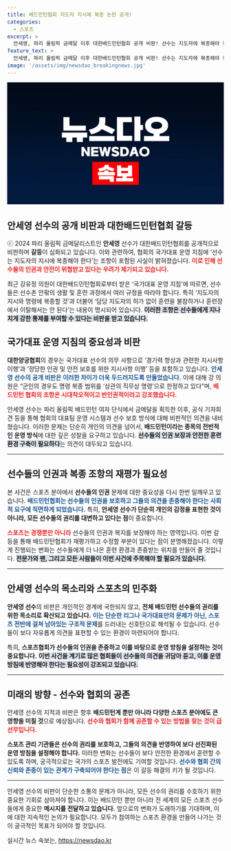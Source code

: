 ```yaml
---
title: 배드민턴협회 지도자 지시에 복종 논란 공개!
categories:
  - 스포츠
excerpt: >
  안세영, 파리 올림픽 금메달 이후 대한배드민턴협회 공개 비판! 선수는 지도자에 복종해야 한다는 지침, 시대착오적이라는 목소리가 높아진다.
feature_text: >
  안세영, 파리 올림픽 금메달 이후 대한배드민턴협회 공개 비판! 선수는 지도자에 복종해야 한다는 지침, 시대착오적이라는 목소리가 높아진다.
image: '/assets/img/newsdao_breakingnews.jpg'
---
```


<p><img src="/assets/img/newsdao_breakingnews.jpg" alt="koreaapp 속보" /></p>

<h2 data-ke-size="size26">안세영 선수의 공개 비판과 대한배드민턴협회 갈등</h2>

<p data-ke-size="size16">ⓒ 2024 파리 올림픽 금메달리스트인 <b>안세영</b> 선수가 대한배드민턴협회를 공개적으로 비판하며 <b>갈등</b>이 심화되고 있습니다. 이와 관련하여, 협회의 국가대표 운영 지침에 ‘선수는 지도자의 지시에 복종해야 한다’는 조항이 포함된 사실이 밝혀졌습니다. <b><span style="color: #ee2323;">이로 인해 선수들의 인권과 안전이 위협받고 있다는 우려가 제기되고 있습니다.</span></b> </p>

<p data-ke-size="size16">최근 강유정 의원이 대한배드민턴협회로부터 받은 ‘국가대표 운영 지침’에 따르면, 선수들은 선수촌 안팎의 생활 및 훈련 과정에서 여러 규정을 따라야 합니다. 특히 ‘지도자의 지시와 명령에 복종할 것’과 더불어 ‘담당 지도자의 허가 없이 훈련을 불참하거나 훈련장에서 이탈해서는 안 된다’는 내용이 명시되어 있습니다. <b><span style="background-color: #21538527;">이러한 조항은 선수들에게 지나치게 강한 통제를 부여할 수 있다는 비판을 받고 있습니다.</span></b></p>

<h2 data-ke-size="size26">국가대표 운영 지침의 중요성과 비판</h2>

<p data-ke-size="size16"><b>대한양궁협회</b>의 경우는 국가대표 선수의 의무 사항으로 ‘경기력 향상과 관련한 지시사항 이행’과 ‘정당한 인권 및 안전 보호를 위한 지시사항 이행’ 등을 포함하고 있습니다. <b><span style="color: #1a5490;">안세영 선수의 공개 비판은 이러한 차이가 더욱 두드러지도록 만들었습니다.</span></b> 이에 대해 강 의원은 “군인의 경우도 명령 복종 범위를 ‘상관의 직무상 명령’으로 한정하고 있다”며, <b><span style="color: #ee2323;">배드민턴 협회의 조항은 시대착오적이고 반인권적이라고 강조했습니다.</span></b></p>

<p data-ke-size="size16">안세영 선수는 파리 올림픽 배드민턴 여자 단식에서 금메달을 획득한 이후, 공식 기자회견 등을 통해 협회의 대표팀 운영 시스템과 선수 보호 방식에 대해 비판적인 의견을 내비쳤습니다. 이러한 문제는 단순히 개인의 의견을 넘어서, <b>배드민턴이라는 종목의 전반적인 운영 방식</b>에 대한 깊은 성찰을 요구하고 있습니다. <b><span style="background-color: #21538527;">선수들의 인권 보장과 안전한 훈련 환경 구축이 필요하다</span></b>는 의견이 대두되고 있습니다.</p>

<hr />

<h2 data-ke-size="size26">선수들의 인권과 복종 조항의 재평가 필요성</h2>

<p data-ke-size="size16">본 사건은 스포츠 분야에서 <b>선수들의 인권</b> 문제에 대한 중요성을 다시 한번 일깨우고 있습니다. <b><span style="color: #1a5490;">배드민턴협회는 선수들의 인권을 보호하고 그들의 의견을 존중해야 한다는 사회적 요구에 직면하게 되었습니다.</span></b> 특히, <b>안세영 선수가 단순히 개인의 감정을 표현한 것이 아니라, 모든 선수들의 권리를 대변하고 있다는 점</b>이 중요합니다. </p>

<p data-ke-size="size16"><b><span style="color: #ee2323;">스포츠는 경쟁뿐만 아니라</span></b> 선수들의 인권과 복지를 보장해야 하는 영역입니다. 이번 갈등을 통해 배드민턴협회가 재평가하고 수정할 부분이 있다는 점이 분명해졌습니다. 이렇게 진행되는 변화는 선수들에게 더 나은 훈련 환경과 존중받는 위치를 만들어 줄 것입니다. <b><span style="background-color: #21538527;">전문가와 팬, 그리고 모든 사람들이 이번 사건에 주목해야 할 필요가 있습니다.</span></b></p>

<hr />

<h2 data-ke-size="size26">안세영 선수의 목소리와 스포츠의 민주화</h2>

<p data-ke-size="size16"><b>안세영 선수</b>의 비판은 개인적인 경계에 국한되지 않고, <b>전체 배드민턴 선수들의 권리를 위한 목소리로 확산되고 있습니다.</b> <b><span style="color: #1a5490;">이는 단순한 리그나 국가대표만의 문제가 아닌, 스포츠 전반에 걸쳐 남아있는 구조적 문제</span></b>를 드러내는 신호탄으로 해석될 수 있습니다. 선수들이 보다 자유롭게 의견을 표현할 수 있는 환경이 마련되어야 합니다.</p>

<p data-ke-size="size16">특히, <b>스포츠협회가 선수들의 인권을 존중하고 이를 바탕으로 운영 방침을 설정하는 것이 중요합니다.</b> <b><span style="background-color: #21538527;">이번 사건을 계기로 많은 협회들이 선수들의 의견을 귀담아 듣고, 이를 운영 방침에 반영해야 한다는 필요성이 강조되고 있습니다.</span></b></p>

<hr />

<h2 data-ke-size="size26">미래의 방향 - 선수와 협회의 공존</h2>

<p data-ke-size="size16">안세영 선수의 지적과 비판은 향후 <b>배드민턴계 뿐만 아니라 다양한 스포츠 분야에도 큰 영향을 미칠 것</b>으로 예상됩니다. <b><span style="color: #ee2323;">선수와 협회가 함께 공존할 수 있는 방법을 찾는 것이 급선무입니다.</span></b></p>

<p data-ke-size="size16"><b>스포츠 관리 기관들은 선수의 권리를 보호하고, 그들의 의견을 반영하여 보다 선진화된 운영 방침을 설정해야 합니다.</b> 이러한 변화는 선수들이 보다 안전한 환경에서 훈련할 수 있도록 하며, 궁극적으로는 국가의 스포츠 발전에도 기여할 것입니다. <b><span style="color: #1a5490;">선수와 협회 간의 신뢰와 존중이 있는 관계가 구축되어야 한다는 점</span></b>은 이 갈등 해결의 키가 될 것입니다.</p>

<hr />

<p data-ke-size="size16">안세영 선수의 비판이 단순한 소통의 문제가 아니라, 모든 선수의 권리를 수호하기 위한 중요한 기회로 삼아져야 합니다. 이는 배드민턴 뿐만 아니라 전 세계의 모든 스포츠 선수들에게 중요한 <b>메시지를 전달하고 있습니다.</b> 앞으로의 변화가 도래하기를 기대하며, 이에 대한 지속적인 논의가 필요합니다. 모두가 참여하는 스포츠 환경을 만들어 나가는 것이 궁극적인 목표가 되어야 할 것입니다.</p>
실시간 뉴스 속보는, <a href="https://newsdao.kr" rel="dofollow">https://newsdao.kr</a>


